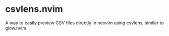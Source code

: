 # csvlens.nvim
A way to easily preview CSV files directly in neovim using csvlens, similar to glow.nvim. 
